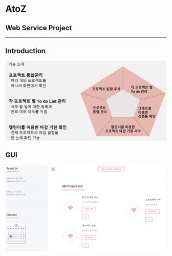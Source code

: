 # AtoZ

## Web Service Project 
- - -

## Introduction
![AtoZ](image/introduction.JPG)

## GUI
![AtoZ](image/gui.JPG)
